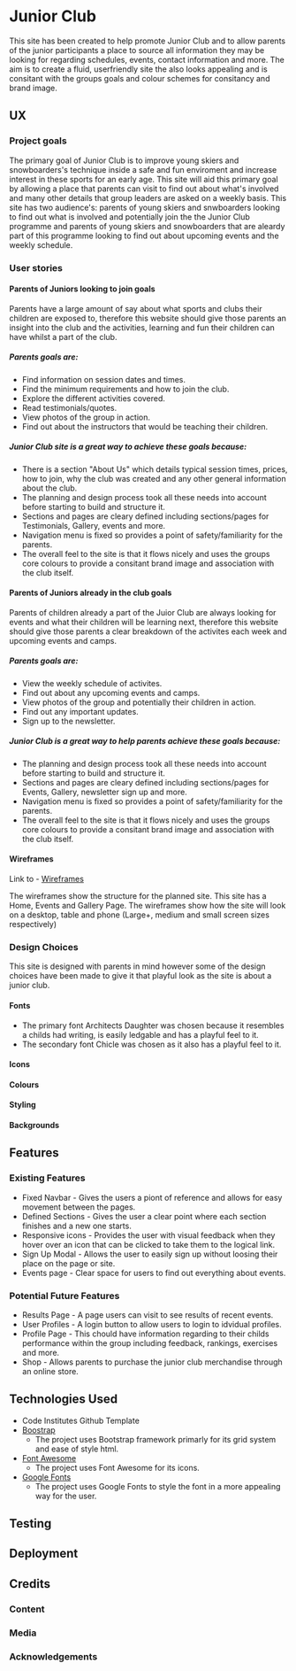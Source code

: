 # Junior Club

This site has been created to help promote Junior Club and to allow parents of the junior participants a place to source all information they may be looking for regarding schedules, events, contact information and more. The aim is to create a fluid, userfriendly site the also looks appealing and is consitant with the groups goals and colour schemes for consitancy and brand image.

## UX

### Project goals

The primary goal of Junior Club is to improve young skiers and snowboarders's technique inside a safe and fun enviroment and increase interest in these sports for an early age. This site will aid this primary goal by allowing a place that parents can visit to find out about what's involved and many other details that group leaders are asked on a weekly basis. This site has two audience's: parents of young skiers and snwboarders looking to find out what is involved and potentially join the the Junior Club programme and parents of young skiers and snowboarders that are aleardy part of this programme looking to find out about upcoming events and the weekly schedule.

### User stories

#### Parents of Juniors looking to join goals

Parents have a large amount of say about what sports and clubs their children are exposed to, therefore this website should give those parents an insight into the club and the activities, learning and fun their children can have whilst a part of the club.

##### Parents goals are:

* Find information on session dates and times.
* Find the minimum requirements and how to join the club.
* Explore the different activities covered.
* Read testimonials/quotes.
* View photos of the group in action.
* Find out about the instructors that would be teaching their children.

##### Junior Club site is a great way to achieve these goals because:

* There is a section "About Us" which details typical session times, prices, how to join, why the club was created and any other general information about the club.
* The planning and design process took all these needs into account before starting to build and structure it.
* Sections and pages are cleary defined including sections/pages for Testimonials, Gallery, events and more.
* Navigation menu is fixed so provides a point of safety/familiarity for the parents.
* The overall feel to the site is that it flows nicely and uses the groups core colours to provide a consitant brand image and association with the club itself.

#### Parents of Juniors already in the club goals

Parents of children already a part of the Juior Club are always looking for events and what their children will be learning next, therefore this website should give those parents a clear breakdown of the activites each week and upcoming events and camps.

##### Parents goals are:

* View the weekly schedule of activites.
* Find out about any upcoming events and camps.
* View photos of the group and potentially their children in action.
* Find out any important updates.
* Sign up to the newsletter.

##### Junior Club is a great way to help parents achieve these goals because:

* The planning and design process took all these needs into account before starting to build and structure it.
* Sections and pages are cleary defined including sections/pages for Events, Gallery, newsletter sign up and more.
* Navigation menu is fixed so provides a point of safety/familiarity for the parents.
* The overall feel to the site is that it flows nicely and uses the groups core colours to provide a consitant brand image and association with the club itself.

#### Wireframes

Link to - [Wireframes](https://balsamiq.cloud/sg2nw91/ptckitt)

The wireframes show the structure for the planned site. This site has a Home, Events and Gallery Page. The wireframes show how the site will look on a desktop, table and phone (Large+, medium and small screen sizes respectively)

### Design Choices

This site is designed with parents in mind however some of the design choices have been made to give it that playful look as the site is about a junior club.

#### Fonts

* The primary font Architects Daughter was chosen because it resembles a childs had writing, is easily ledgable and has a playful feel to it.
* The secondary font Chicle was chosen as it also has a playful feel to it.

#### Icons

#### Colours

#### Styling

#### Backgrounds

## Features

### Existing Features

* Fixed Navbar - Gives the users a piont of reference and allows for easy movement between the pages.
* Defined Sections - Gives the user a clear point where each section finishes and a new one starts.
* Responsive icons - Provides the user with visual feedback when they hover over an icon that can be clicked to take them to the logical link.
* Sign Up Modal - Allows the user to easily sign up without loosing their place on the page or site.
* Events page - Clear space for users to find out everything about events.

### Potential Future Features

* Results Page - A page users can visit to see results of recent events.
* User Profiles - A login button to allow users to login to idvidual profiles.
* Profile Page - This chould have information regarding to their childs performance within the group including feedback, rankings, exercises and more.
* Shop - Allows parents to purchase the junior club merchandise through an online store.

## Technologies Used

* Code Institutes Github Template
* [Boostrap](https://getbootstrap.com/)
    * The project uses Bootstrap framework primarly for its grid system and ease of style html.
* [Font Awesome](https://fontawesome.com/)
    * The project uses Font Awesome for its icons.
* [Google Fonts](https://fonts.google.com/)
    * The project uses Google Fonts to style the font in a more appealing way for the user.

## Testing

## Deployment

## Credits

### Content

### Media

### Acknowledgements